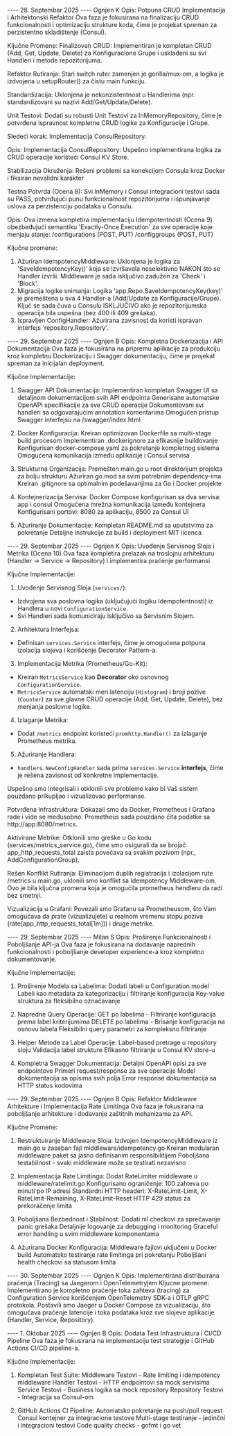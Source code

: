 ---- 28. Septembar 2025 ----
Ognjen K
Opis:
Potpuna CRUD Implementacija i Arhitektonski Refaktor
Ova faza je fokusirana na finalizaciju CRUD funkcionalnosti i optimizaciju strukture koda, čime je projekat spreman za perzistentno skladištenje (Consul).

Ključne Promene:
Finalizovan CRUD: Implementiran je kompletan CRUD (Add, Get, Update, Delete) za Konfiguracione Grupe i usklađeni su svi Handleri i metode repozitorijuma.

Refaktor Rutiranja: Stari switch ruter zamenjen je gorilla/mux-om, a logika je izdvojena u setupRouter() za čistu main funkciju.

Standardizacija: Uklonjena je nekonzistentnost u Handlerima (npr. standardizovani su nazivi Add/Get/Update/Delete).

Unit Testovi: Dodati su robusti Unit Testovi za InMemoryRepository, čime je potvrđena ispravnost kompletne CRUD logike za Konfiguracije i Grupe.

Sledeći korak: Implementacija ConsulRepository.

Opis:
Implementacija ConsulRepository: Uspešno implementirana logika za CRUD operacije koristeći Consul KV Store.

Stabilizacija Okruženja: Rešeni problemi sa konekcijom Consula kroz Docker i fiksiran nevalidni karakter 

Testna Potvrda (Ocena 8): Svi InMemory i Consul integracioni testovi sada su PASS, potvrđujući punu funkcionalnost repozitorijuma i ispunjavanje uslova za perzistenciju podataka u Consulu.

Opis:
Ova izmena kompletira implementaciju Idempotentnosti (Ocena 9) obezbeđujući semantiku 'Exactly-Once Execution' za sve operacije koje menjaju stanje:
/configurations (POST, PUT)
/configgroups (POST, PUT)

Ključne promene:
1. Ažuriran IdempotencyMiddleware: Uklonjena je logika za 'SaveIdempotencyKey()' koja se izvršavala neselektivno NAKON što se Handler izvrši. Middleware je sada isključivo zadužen za 'Check' i 'Block'.
2. Migracija logike snimanja: Logika 'app.Repo.SaveIdempotencyKey(key)' je premeštena u sva 4 Handler-a (Add/Update za Konfiguracije/Grupe). Ključ se sada čuva u Consulu ISKLJUČIVO ako je repozitorijumska operacija bila uspešna (bez 400 ili 409 grešaka).
3. Ispravljen ConfigHandler: Ažurirana zavisnost da koristi ispravan interfejs 'repository.Repository'.

---- 29. Septembar 2025 ----
Ognjen B
Opis:
Kompletna Dockerizacija i API Dokumentacija
Ova faza je fokusirana na pripremu aplikacije za produkciju kroz kompletnu Dockerizaciju i Swagger dokumentaciju, čime je projekat spreman za inicijalan deployment.

Ključne Implementacije:
1. Swagger API Dokumentacija:
Implementiran kompletan Swagger UI sa detaljnom dokumentacijom svih API endpointa
Generisane automatske OpenAPI specifikacije za sve CRUD operacije
Dokumentovani svi handleri sa odgovarajućim annotation komentarima
Omogućen pristup Swagger interfejsu na /swagger/index.html

2. Docker Konfiguracija:
Kreiran optimizovan Dockerfile sa multi-stage build procesom
Implementiran .dockerignore za efikasnije buildovanje
Konfigurisan docker-compose.yaml za pokretanje kompletnog sistema
Omogućena komunikacija između aplikacije i Consul servisa

3. Strukturna Organizacija:
Premešten main.go u root direktorijum projekta za bolju strukturu
Ažuriran go.mod sa svim potrebnim dependency-ima
Kreiran .gitignore sa optimalnim podešavanjima za Go i Docker projekte

4. Kontejnerizacija Servisa:
Docker Compose konfigurisan sa dva servisa: app i consul
Omogućena mrežna komunikacija između kontejnera
Konfigurisani portovi: 8080 za aplikaciju, 8500 za Consul UI

5. Ažuriranje Dokumentacije:
Kompletan README.md sa uputstvima za pokretanje
Detaljne instrukcije za build i deployment
MIT licenca

---- 29. Septembar 2025 ----
Ognjen K
Opis:
Uvođenje Servisnog Sloja i Metrika (Ocena 10)
Ova faza kompletira prelazak na troslojnu arhitekturu (Handler -> Service -> Repository) i implementira praćenje performansi.

Ključne Implementacije:
1. Uvođenje Servisnog Sloja (`services/`):
- Izdvojena sva poslovna logika (uključujući logiku Idempotentnosti) iz Handlera u novi `ConfigurationService`.
- Svi Handleri sada komuniciraju isključivo sa Servisnim Slojem.

2. Arhitektura Interfejsa:
- Definisan `services.Service` interfejs, čime je omogućena potpuna izolacija slojeva i korišćenje Decorator Pattern-a.

3. Implementacija Metrika (Prometheus/Go-Kit):
- Kreiran `MetricsService` kao **Decorator** oko osnovnog `ConfigurationService`.
- `MetricsService` automatski meri latenciju (`Histogram`) i broji pozive (`Counter`) za sve glavne CRUD operacije (Add, Get, Update, Delete), bez menjanja poslovne logike.

4. Izlaganje Metrika:
- Dodat `/metrics` endpoint koristeći `promhttp.Handler()` za izlaganje Prometheus metrika.

5. Ažuriranje Handlera:
- `handlers.NewConfigHandler` sada prima `services.Service` **interfejs**, čime je rešena zavisnost od konkretne implementacije.

Uspešno smo integrisali i otklonili sve probleme kako bi Vaš sistem pouzdano prikupljao i vizualizovao performanse.

Potvrđena Infrastruktura: Dokazali smo da Docker, Prometheus i Grafana rade i vide se međusobno. Prometheus sada pouzdano čita podatke sa http://app:8080/metrics.

Aktivirane Metrike: Otklonili smo greške u Go kodu (services/metrics_service.go), čime smo osigurali da se brojač app_http_requests_total zaista povećava sa svakim pozivom (npr., AddConfigurationGroup).

Rešen Konflikt Rutiranja: Eliminacijom duplih registracija i izolacijom rute /metrics u main.go, uklonili smo konflikt sa Idempotency Middleware-om. Ovo je bila ključna promena koja je omogućila prometheus hendleru da radi bez smetnji.

Vizualizacija u Grafani: Povezali smo Grafanu sa Prometheusom, što Vam omogućava da prate (vizualizujete) u realnom vremenu stopu poziva (rate(app_http_requests_total[1m])) i druge metrike.

---- 29. Septembar 2025 ----
Milan S
Opis:
Proširenje Funkcionalnosti i Poboljšanje API-ja
Ova faza je fokusirana na dodavanje naprednih funkcionalnosti i poboljšanje developer experience-a kroz kompletno dokumentovanje.

Ključne Implementacije:
1. Proširenje Modela sa Labelima:
Dodati labeli u Configuration model
Labeli kao metadata za kategorizaciju i filtriranje konfiguracija
Key-value struktura za fleksibilno označavanje

2. Napredne Query Operacije:
GET po labelima - Filtriranje konfiguracija prema label kriterijumima
DELETE po labelima - Brisanje konfiguracija na osnovu labela
Fleksibilni query parametri za kompleksno filtriranje

3. Helper Metode za Label Operacije:
Label-based pretrage u repository sloju
Validacija label strukture
Efikasno filtriranje u Consul KV store-u

4. Kompletna Swagger Dokumentacija:
Detaljni OpenAPI opisi za sve endpointove
Primeri request/response za sve operacije
Model dokumentacija sa opisima svih polja
Error response dokumentacija sa HTTP status kodovima

---- 29. Septembar 2025 ----
Ognjen B
Opis:
Refaktor Middleware Arhitekture i Implementacija Rate Limitinga
Ova faza je fokusirana na poboljšanje arhitekture i dodavanje zaštitnih mehanizama za API.

Ključne Promene:
1. Restruktuiranje Middleware Sloja:
Izdvojen IdempotencyMiddleware iz main.go u zaseban fajl middleware/idempotency.go
Kreiran modularan middleware paket sa jasno definisanim responsibilitijem
Poboljšana testabilnost - svaki middleware može se testirati nezavisno

2. Implementacija Rate Limitinga:
Dodat RateLimiter middleware u middleware/ratelimit.go
Konfigurisano ograničenje: 100 zahteva po minuti po IP adresi
Standardni HTTP headeri: X-RateLimit-Limit, X-RateLimit-Remaining, X-RateLimit-Reset
HTTP 429 status za prekoračenje limita

3. Poboljšana Bezbednost i Stabilnost:
Dodati nil checkovi za sprečavanje panic grešaka
Detaljnije logovanje za debugging i monitoring
Graceful error handling u svim middleware komponentama

4. Ažurirana Docker Konfiguracija:
Middleware fajlovi uključeni u Docker build
Automatsko testiranje rate limitinga pri pokretanju
Poboljšani health checkovi sa statusom limita

---- 30. Septembar 2025 ----
Ognjen K
Opis:
Implementirana distribuirana praćenja (Tracing) sa Jaegerom i OpenTelemetryjem
Kljucne promene:
Implementirano je kompletno praćenje toka zahteva (tracing) za Configuration Service korišćenjem OpenTelemetry SDK-a i OTLP gRPC protokola. Postavili smo Jaeger u Docker Compose za vizualizaciju, što omogućava praćenje latencije i toka podataka kroz sve slojeve aplikacije (Handler, Service, Repository).

---- 1. Oktobar 2025 ----
Ognjen B
Opis:
Dodata Test Infrastruktura i CI/CD Pipeline
Ova faza je fokusirana na implementaciju test strategije i GitHub Actions CI/CD pipeline-a.

Ključne Implementacije:
1. Kompletan Test Suite:
Middleware Testovi - Rate limiting i idempotency middleware
Handler Testovi - HTTP endpointovi sa mock servisima
Service Testovi - Business logika sa mock repository
Repository Testovi - Integracija sa Consul-om

2. GitHub Actions CI Pipeline:
Automatsko pokretanje na push/pull request
Consul kontejner za integracione testove
Multi-stage testiranje - jedinčni i integracioni testovi
Code quality checks - gofmt i go vet